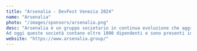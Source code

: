 ```yaml
---
title: "Arsenalia - DevFest Venezia 2024"
name: "Arsenalia"
photo: "/images/sponsors/arsenalia.png"
desc: "Arsenalia è un gruppo societario in continua evoluzione che aggrega realtà d’eccellenza favorendone lo sviluppo e l’unicità. Le aziende del gruppo gestiscono progetti innovativi ad alto contenuto tecnologico negli ambiti People, Customer ed Enterprise, nella consulenza strategica riferita a questi contesti e nella comunicazione creativa multicanale,
Ad oggi queste società contano oltre 1000 dipendenti e sono presenti in Austria, Francia, Italia, Regno Unito e Svizzera."
website: "https://www.arsenalia.group/"
---
```

